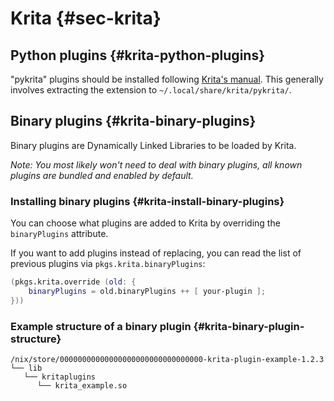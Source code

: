# Krita {#sec-krita}

## Python plugins {#krita-python-plugins}

"pykrita" plugins should be installed following
[Krita's manual](https://docs.krita.org/en/user_manual/python_scripting/install_custom_python_plugin.html).
This generally involves extracting the extension to `~/.local/share/krita/pykrita/`.

## Binary plugins {#krita-binary-plugins}

Binary plugins are Dynamically Linked Libraries to be loaded by Krita.

_Note: You most likely won't need to deal with binary plugins,
all known plugins are bundled and enabled by default._

### Installing binary plugins {#krita-install-binary-plugins}

You can choose what plugins are added to Krita by overriding the
`binaryPlugins` attribute.

If you want to add plugins instead of replacing, you can read the
list of previous plugins via `pkgs.krita.binaryPlugins`:

```nix
(pkgs.krita.override (old: {
    binaryPlugins = old.binaryPlugins ++ [ your-plugin ];
}))
```

### Example structure of a binary plugin {#krita-binary-plugin-structure}

```
/nix/store/00000000000000000000000000000000-krita-plugin-example-1.2.3
└── lib
   └── kritaplugins
      └── krita_example.so
```
